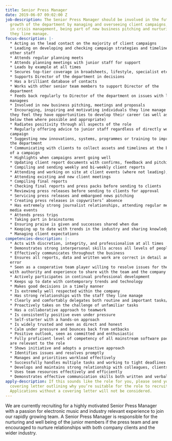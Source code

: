 ```yaml
---
title: Senior Press Manager
date: 2019-06-07 09:02:00 Z
job-description: The Senior Press Manager should be involved in the future and the
  growth of the department by managing and overseeing client campaigns, being involved
  in crisis management, being part of new business pitching and nurturing the individuals
  they line manage.
focus-description: |-
  * Acting as the lead contact on the majority of client campaigns
  * Leading on developing and checking campaign strategies and timelines for
  other staff
  * Attends regular planning meets
  * Attends planning meetings with junior staff for support
  * Leads by example at all times
  * Secures top-tier coverage in broadsheets, lifestyle, specialist etc
  * Supports Director of the department in decisions
  * Has a brilliant database of contacts
  * Works with other senior team members to support Director of the
  department
  * Feeds back regularly to Director of the department on issues with line
  managees
  * Involved in new business pitching, meetings and proposals
  * Encouraging, inspiring and motivating individuals they line manage so that
  they feel they have opportunities to develop their career (as well as others
  below them where possible and appropriate)
  * Radiates positivity through all aspects of the role
  * Regularly offering advice to junior staff regardless of directly working the
  campaign
  * Suggesting new innovations, systems, programmes or training to improve
  the department
  * Communicating with clients to collect assets and timelines at the beginning
  of a campaign
  * Highlights when campaigns arent going well
  * Updating client report documents with confirms, feedback and pitching
  * Compiling and sending weekly and bi-weekly client reports
  * Attending and working on site at client events (where not leading), hosting press, coordinating interviews, managing photo pits and doing press accreditation
  * Attending existing and new client meetings
  * Compiling final reports
  * Checking final reports and press packs before sending to clients
  * Reviewing press releases before sending to clients for approval
  * Servicing press releases and embargoed news pitching
  * Creating press releases in copywriters’ absence
  * Has extremely strong journalist relationships, attending regular meets &
  media events
  * Attends press trips
  * Taking part in brainstorms
  * Ensuring praise is given and successes shared when due
  * Keeping up to date with trends in the industry and sharing knowledge
  * Managing client expectations
competencies-description: |-
  * Acts with discretion, integrity, and professionalism at all times
  * Demonstrates strong interpersonal skills across all levels of people
  * Effectively communicates throughout the business
  * Ensures all reports, data and written work are correct in detail and without
  error
  * Seen as a cooperative team player willing to resolve issues for the good of all
  with authority and experience to share with the team and the company
  * Actively participates in continual professional development
  * Keeps up to date with contemporary trends and technology
  * Makes good decisions in a timely manner
  * Is extremely well respected within the company
  * Has strong relationships with the staff they line manage
  * Clearly and comfortably delegates both routine and important tasks/decisions
  * Proactively takes on the challenge of unfamiliar tasks
  * Has a collaborative approach to teamwork
  * Is consistently positive even under pressure
  * Self-starter with a hands-on approach
  * Is widely trusted and seen as direct and honest
  * Calm under pressure and bounces back from setbacks
  * Positive outlook, seen as committed and enthusiastic
  * Fully proficient level of competency of all mainstream software packages that
  are relevant to the role
  * Shows initiative and adopts a proactive approach
  * Identifies issues and resolves promptly
  * Manages and prioritises workload effectively
  * Successfully handles multiple tasks and working to tight deadlines
  * Develops and maintains strong relationship with colleagues, clients and external suppliers
  * Uses team resources effectively and efficiently
  * Demonstrates effective communication skills both written and verbal
apply-description: If this sounds like the role for you, please send your email and
  covering letter outlining why you’re suitable for the role to recruitment@listen-up.biz.
  Applications without a covering letter will not be considered.
---
```


We are currently recruiting for a highly motivated Senior Press Manager with a passion for electronic music and industry relevant experience to join our rapidly growing team. A Senior Press Manager is responsible for the nurturing and well being of the junior members if the press team and are encouraged to nurture relationships with both company clients and the wider industry. 

